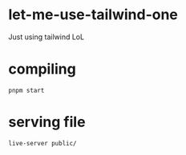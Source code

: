 # let-me-use-tailwind-one
Just using tailwind LoL

# compiling

```
pnpm start
```

# serving file

```
live-server public/
```
